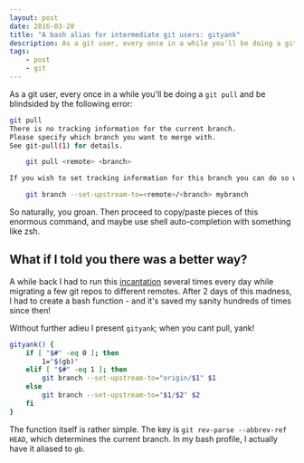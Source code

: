 ```yaml
---
layout: post
date: 2016-03-20
title: "A bash alias for intermediate git users: gityank"
description: As a git user, every once in a while you'll be doing a git pull and be blindsided by the following error...
tags:
    - post
    - git
---
```


As a git user, every once in a while you'll be doing a `git pull` and be blindsided by the following error:

```bash
git pull
There is no tracking information for the current branch.
Please specify which branch you want to merge with.
See git-pull(1) for details.

    git pull <remote> <branch>

If you wish to set tracking information for this branch you can do so with:

    git branch --set-upstream-to=<remote>/<branch> mybranch
```

So naturally, you groan.
Then proceed to copy/paste pieces of this enormous command, and maybe use shell auto-completion with something like zsh.

## What if I told you there was a better way?

<!-- TODO: replace with non-medium link -->

A while back I had to run this [incantation](https://medium.com/@_shakeel/magic-spells-deploying-an-app-to-aws-opsworks-d53018884dd1) several times every day while migrating a few git repos to different remotes. After 2 days of this madness, I had to create a bash function - and it's saved my sanity hundreds of times since then!

Without further adieu I present `gityank`; when you cant pull, yank!

```bash
gityank() {
    if [ "$#" -eq 0 ]; then
        1="$(gb)"
    elif [ "$#" -eq 1 ]; then
        git branch --set-upstream-to="origin/$1" $1
    else
        git branch --set-upstream-to="$1/$2" $2
    fi
}
```

The function itself is rather simple. The key is `git rev-parse --abbrev-ref HEAD`, which determines the current branch.
In my bash profile, I actually have it aliased to `gb`.